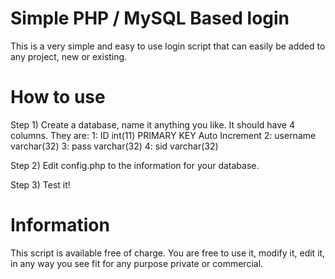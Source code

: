 # Simple PHP / MySQL Based login

This is a very simple and easy to use login script that can easily be added to any project, new or existing.

# How to use

Step 1) Create a database, name it anything you like. It should have 4 columns. 
  They are:
    1: ID int(11) PRIMARY KEY Auto Increment
    2: username varchar(32) 
    3: pass varchar(32) 
    4: sid varchar(32)
    
Step 2) Edit config.php to the information for your database.

Step 3) Test it!

# Information

This script is available free of charge. You are free to use it, modify it, edit it, in any way you see fit for any purpose private or commercial.
